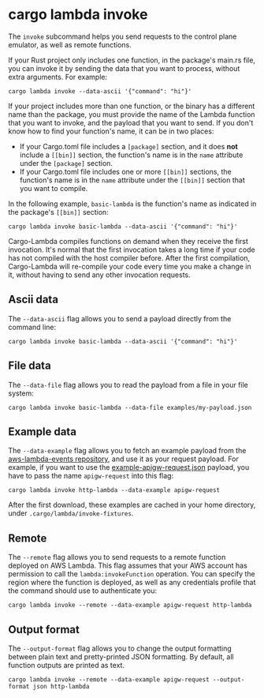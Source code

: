 # cargo lambda invoke

The `invoke` subcommand helps you send requests to the control plane emulator, as well as remote functions.

If your Rust project only includes one function, in the package's main.rs file, you can invoke it by sending the data that you want to process, without extra arguments. For example:

```
cargo lambda invoke --data-ascii '{"command": "hi"}'
```

If your project includes more than one function, or the binary has a different name than the package, you must provide the name of the Lambda function that you want to invoke, and the payload that you want to send. If you don't know how to find your function's name, it can be in two places:

- If your Cargo.toml file includes a `[package]` section, and it does **not** include a `[[bin]]` section, the function's name is in the `name` attribute under the `[package]` section.
- If your Cargo.toml file includes one or more `[[bin]]` sections, the function's name is in the `name` attribute under the `[[bin]]` section that you want to compile.

In the following example, `basic-lambda` is the function's name as indicated in the package's `[[bin]]` section:

```
cargo lambda invoke basic-lambda --data-ascii '{"command": "hi"}'
```

Cargo-Lambda compiles functions on demand when they receive the first invocation. It's normal that the first invocation takes a long time if your code has not compiled with the host compiler before. After the first compilation, Cargo-Lambda will re-compile your code every time you make a change in it, without having to send any other invocation requests.

## Ascii data

The `--data-ascii` flag allows you to send a payload directly from the command line:

```
cargo lambda invoke basic-lambda --data-ascii '{"command": "hi"}'
```

## File data

The `--data-file` flag allows you to read the payload from a file in your file system:

```
cargo lambda invoke basic-lambda --data-file examples/my-payload.json
```

## Example data

The `--data-example` flag allows you to fetch an example payload from the [aws-lambda-events repository](https://github.com/LegNeato/aws-lambda-events/), and use it as your request payload. For example, if you want to use the [example-apigw-request.json](https://github.com/LegNeato/aws-lambda-events/blob/master/aws_lambda_events/src/generated/fixtures/example-apigw-request.json) payload, you have to pass the name `apigw-request` into this flag:

```
cargo lambda invoke http-lambda --data-example apigw-request
```

After the first download, these examples are cached in your home directory, under `.cargo/lambda/invoke-fixtures`.

## Remote

The `--remote` flag allows you to send requests to a remote function deployed on AWS Lambda. This flag assumes that your AWS account has permission to call the `lambda:invokeFunction` operation. You can specify the region where the function is deployed, as well as any credentials profile that the command should use to authenticate you:

```
cargo lambda invoke --remote --data-example apigw-request http-lambda
```

## Output format

The `--output-format` flag allows you to change the output formatting between plain text and pretty-printed JSON formatting. By default, all function outputs are printed as text.

```
cargo lambda invoke --remote --data-example apigw-request --output-format json http-lambda
```
